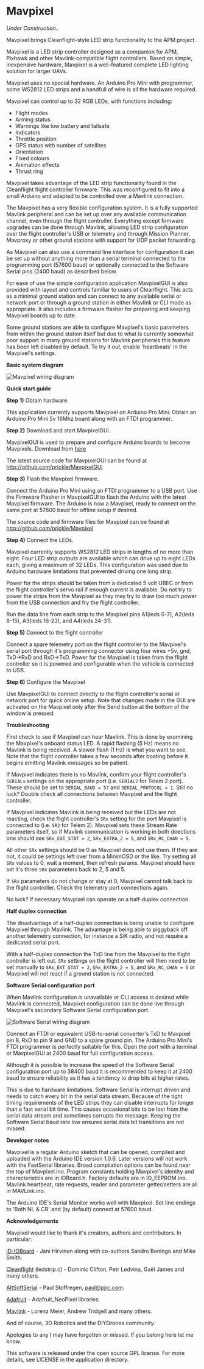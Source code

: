 Mavpixel
========

*Under Construction..*

Mavpixel brings Cleanflight-style LED strip functionality to the APM project.

Mavpixel is a LED strip controller designed as a companion for APM, Pixhawk and other Mavlink-compatible flight controllers. Based on simple, inexpensive hardware, Mavpixel is a well-featured complete LED lighting solution for larger UAVs.

Mavpixel uses no special hardware. An Arduino Pro Mini with programmer, some WS2812 LED strips and a handfull of wire is all the hardware required.

Mavpixel can control up to 32 RGB LEDs, with functions including: 

* Flight modes
* Arming status 
* Warnings like low battery and failsafe
* Indicators
* Throttle position
* GPS status with number of satellites
* Orientation
* Fixed colours
* Animation effects
* Thrust ring

Mavpixel takes advantage of the LED strip functionality found in the Cleanflight flight controller firmware. This was reconfigured to fit into a small Arduino and adapted to be controlled over a Mavlink connection.

The Mavpixel has a very flexible configuration system. It is a fully supported Mavlink peripheral and can be set up over any available communication channel, even through the flight controller. Everything except firmware upgrades can be done through Mavlink, allowing LED strip configuration over the flight controller's USB or telemetry and through Mission Planner, Mavproxy or other ground stations with support for UDP packet forwarding.

As Mavpixel can also use a command line interface for configuration it can be set up without anything more than a serial terminal connected to the programming port (57600 baud) or optionally connected to the Software Serial pins (2400 baud) as described below.

For ease of use the simple configuration application MavpixelGUI is also provided with layout and controls familiar to users of Cleanflight. This acts as a minimal ground station and can connect to any available serial or network port or through a ground station in either Mavlink or CLI mode as appropriate. It also includes a firmware flasher for preparing and keeping Mavpixel boards up to date.

Some ground stations are able to configure Mavpixel's basic parameters from within the ground station itself but due to what is currently somewhat poor support in many ground stations for Mavlink peripherals this feature has been left disabled by default. To try it out, enable 'heartbeats' in the Mavpixel's settings.

**Basic system diagram**

![Mavpixel wiring diagram](https://github.com/prickle/Mavpixel/raw/master/images/Mavpixel_wiring.png)

**Quick start guide**

**Step 1)** Obtain hardware.

This application currently supports Mavpixel on Arduino Pro Mini. 
Obtain an Arduino Pro Mini 5v 16Mhz board along with an FTDI programmer.

**Step 2)** Download and start MavpixelGUI.

MavpixelGUI is used to prepare and configure Arduino boards to become Mavpixels.
Download from [here](http://github.com/prickle/MavpixelGUI/releases)

The latest source code for MavpixelGUI can be found at http://github.com/prickle/MavpixelGUI

**Step 3)** Flash the Mavpixel firmware.

Connect the Arduino Pro Mini using an FTDI programmer to a USB port. Use the Firmware Flasher in MavpixelGUI to flash the Arduino with the latest Mavpixel firmware. The Arduino is now a Mavpixel, ready to connect on the same port at 57600 baud for offline setup if desired.

The source code and firmware files for Mavpixel can be found at http://github.com/prickle/Mavpixel

**Step 4)** Connect the LEDs.

Mavpixel currently supports WS2812 LED strips in lengths of no more than eight.
Four LED strip outputs are available which can drive up to eight LEDs each, giving a maximum of 32 LEDs. This configuration was used due to Arduino hardware limitations that prevented driving one long strip.

Power for the strips should be taken from a dedicated 5 volt UBEC or from the flight controller's servo rail if enough current is available. Do not try to power the strips from the Mavpixel as they may try to draw too much power from the USB connection and fry the flight controller.

Run the data line from each strip to the Mavpixel pins A1(leds 0-7), A2(leds 8-15), A3(leds 16-23), and A4(leds 24-31).

**Step 5)** Connect to the flight controller

Connect a spare telemetry port on the flight controller to the Mavpixel's serial port through it's programming connector using four wires +5v, gnd, TxD->RxD and RxD->TxD. Power for the Mavpixel is taken from the flight controller so it is powered and configurable when the vehicle is connected to USB.

**Step 6)** Configure the Mavpixel

Use MavpixelGUI to connect directly to the flight controller's serial or network port for quick online setup. Note that changes made in the GUI are activated on the Mavpixel only after the Send button at the bottom of the window is pressed.

**Troubleshooting**

First check to see if Mavpixel can hear Mavlink. This is done by examining the Mavpixel's onboard status LED. A rapid flashing (5 Hz) means no Mavlink is being received. A slower flash (1 Hz) is what you want to see. Note that the flight controller takes a few seconds after booting before it begins emitting Mavlink messages so be patient.

If Mavpixel indicates there is no Mavlink, confirm your flight controller's `SERIALx` settings on the appropriate port (i.e. `SERIAL2` for Telem 2 port). These should be set to `SERIAL_BAUD = 57` and `SERIAL_PROTOCOL = 1`. Still no luck? Double check all connections between Mavpixel and the flight controller.

If Mavpixel indicates Mavlink is being received but the LEDs are not reacting, check the flight controller's `SRx` setting for the port Mavpixel is connected to (i.e. `SR2` for Telem 2). Mavpixel sets these Stream Rate parameters itself, so if Mavlink communication is working in both directions one should see `SRx_EXT_STAT = 2`, `SRx_EXTRA_2 = 5`, and `SRx_RC_CHAN = 5`.

All other `SRx` settings should be 0 as Mavpixel does not use them. If they are not, it could be settings left over from a MinimOSD or the like. Try setting all `SRx` values to 0, wait a moment, then refresh params. Mavpixel should have set it's three `SRx` parameters back to 2, 5 and 5.

If `SRx` parameters do not change or stay at 0, Mavpixel cannot talk back to the flight controller. Check the telemetry port connections again.

No luck? If necessary Mavpixel can operate on a half-duplex connection. 

**Half duplex connection**

The disadvantage of a half-duplex connection is being unable to configure Mavpixel through Mavlink. The advantage is being able to piggyback off another telemetry connection, for instance a SiK radio, and not require a dedicated serial port.

With a half-duplex connection the TxD line from the Mavpixel to the flight controller is left out. `SRx` settings on the flight controller will then need to be set manually to `SRx_EXT_STAT = 2`, `SRx_EXTRA_2 = 5`, and `SRx_RC_CHAN = 5` or Mavpixel will not react if a ground station is not connected.

**Software Serial configuration port**

When Mavlink configuration is unavailable or CLI access is desired while Mavlink is connected, Mavpixel configuration can be done live through Mavpixel's secondary Software Serial configuration port. 

![Software Serial wiring diagram](https://github.com/prickle/Mavpixel/raw/master/images/Mavpixel_softserial.png)

Connect an FTDI or equivalent USB-to-serial converter's TxD to Mavpixel pin 8, RxD to pin 9 and GND to a spare ground pin. The Arduino Pro Mini's FTDI programmer is perfectly suitable for this. Open the port with a terminal or MavpixelGUI at 2400 baud for full configuration access.

Although it is possible to increase the speed of the Software Serial configuration port up to 38400 baud it is recommended to keep it at 2400 baud to ensure reliability as it has a tendency to drop bits at higher rates. 

This is due to hardware limitations. Software Serial is interrupt driven and needs to catch every bit in the serial data stream. Because of the tight timing requirements of the LED strips they can disable interrupts for longer than a fast serial bit time. This causes occasional bits to be lost from the serial data stream and sometimes corrupts the message. Keeping the Software Serial baud rate low ensures serial data bit transitions are not missed.

**Developer notes**

Mavpixel is a regular Arduino sketch that can be opened, compiled and uploaded with the Arduino IDE version 1.0.6. Later versions will not work with the FastSerial libraries. Broad compilation options can be found near the top of Mavpixel.ino. Program constants holding Mavpixel's identity and characteristics are in IOBoard.h. Factory defaults are in IO_EEPROM.ino. Mavlink heartbeat, rate requests, reader and parameter getter/setters are all in MAVLink.ino.

The Arduino IDE's Serial Monitor works well with Mavpixel. Set line endings to 'Both NL & CR' and (by default) connect at 57600 baud.

**Acknowledgements**

Mavpixel would like to thank it's creators, authors and contributors. In particular:

[jD-IOBoard](http://github.com/jdrones/jD-IOBoard) - Jani Hirvinen along with co-authors Sandro Beningo and Mike Smith.

[Cleanflight](http://github.com/cleanflight/cleanflight) (ledstrip.c) - Dominic Clifton, Petr Ledvina, Gaël James and many others.

[AltSoftSerial](http://www.pjrc.com/teensy/td_libs_AltSoftSerial.html) - Paul Stoffregen, paul@pjrc.com.

[Adafruit](http://github.com/adafruit/Adafruit_NeoPixel) - Adafruit_NeoPixel libraries.

[Mavlink](http://qgroundcontrol.org/mavlink/start) - Lorenz Meier, Andrew Tridgell and many others.

And of course, 3D Robotics and the DIYDrones community.

Apologies to any I may have forgotten or missed. If you belong here let me know.

This software is released under the open source GPL license. For more details, see LICENSE in the application directory.
